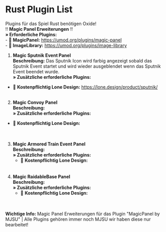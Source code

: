 # Rust Plugin List
Plugins für das Spiel Rust benötigen Oxide!<br/>
:bangbang: **Magic Panel Erweiterungen** :bangbang:<br/>
**» Erforderliche Plugins:**<br/>
    - :link: **MagicPanel:** https://umod.org/plugins/magic-panel<br/>
    - :link: **ImageLibrary:** https://umod.org/plugins/image-library<br/>
    
1. **Magic Sputnik Event Panel**<br/>
**Beschreibung:** Das Sputnik Icon wird farbig angezeigt sobald das Sputnik Event startet und wird wieder ausgeblendet wenn das Sputnik Event beendet wurde.<br/>
**» Zusätzliche erforderliche Plugins:**
  - :link: **Kostenpflichtig Lone Design:** https://lone.design/product/sputnik/<br/><br/>
2. **Magic Convoy Panel**<br/>
  **Beschreibung:**<br/>
  **» Zusätzliche erforderliche Plugins:**<br/>
  - :link: **Kostenpflichtig Lone Design:** <br /><br/><br/>
3. **Magic Armored Train Event Panel**<br/>
  **Beschreibung:**<br/>
  **» Zusätzliche erforderliche Plugins:**<br/>
    - :link: **Kostenpflichtig Lone Design:** <br /><br/><br/>
4. **Magic RaidableBase Panel**<br/>
  **Beschreibung:**<br/>
  **» Zusätzliche erforderliche Plugins:**<br/>
    - :link: **Kostenpflichtig Lone Design:** <br /><br/><br/>








**Wichtige Info:** Magic Panel Erweiterungen für das Plugin "MagicPanel by MJSU" | Alle Plugins gehören immer noch MJSU wir haben diese nur bearbeitet!
